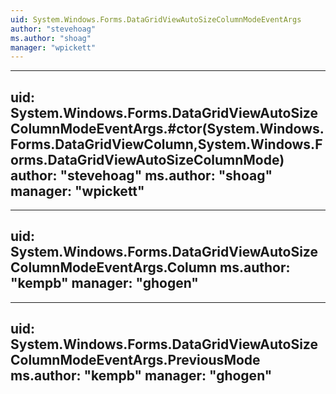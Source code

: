 ```yaml
---
uid: System.Windows.Forms.DataGridViewAutoSizeColumnModeEventArgs
author: "stevehoag"
ms.author: "shoag"
manager: "wpickett"
---
```


---
uid: System.Windows.Forms.DataGridViewAutoSizeColumnModeEventArgs.#ctor(System.Windows.Forms.DataGridViewColumn,System.Windows.Forms.DataGridViewAutoSizeColumnMode)
author: "stevehoag"
ms.author: "shoag"
manager: "wpickett"
---

---
uid: System.Windows.Forms.DataGridViewAutoSizeColumnModeEventArgs.Column
ms.author: "kempb"
manager: "ghogen"
---

---
uid: System.Windows.Forms.DataGridViewAutoSizeColumnModeEventArgs.PreviousMode
ms.author: "kempb"
manager: "ghogen"
---

